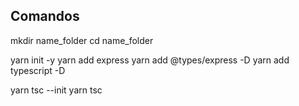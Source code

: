 ## Comandos

mkdir name_folder
cd name_folder

yarn init -y
yarn add express
yarn add @types/express -D
yarn add typescript -D

yarn tsc --init
yarn tsc